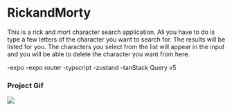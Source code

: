 <h1>RickandMorty</h1>

<p>This is a rick and mort character search application. All you have to do is type a few letters of the character you want to search for. The results will be listed for you. The characters you select from the list will appear in the input and you will be able to delete the character you want from here.</p>

<p>
   -expo
    -expo router
   -typscript
   -zustand
   -tanStack Query v5
</p>

<h3>Project Gif</h3>

![](screen.gif)
